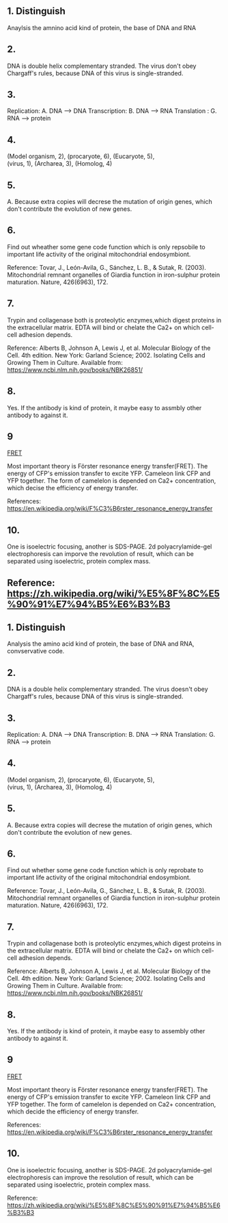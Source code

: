 ﻿## 1. Distinguish
Anaylsis the amnino acid kind of protein, the base of DNA and RNA

## 2. 
DNA is double helix complementary stranded. The virus don't obey Chargaff's rules,
because DNA of this virus is single-stranded.

## 3. 
Replication: A. DNA --> DNA
Transcription: B. DNA --> RNA
Translation : G. RNA --> protein

## 4.
(Model organism, 2), (procaryote, 6), (Eucaryote, 5), 	
(virus, 1), (Archarea, 3), (Homolog, 4)


## 5. 
A. Because extra copies will decrese the mutation of origin genes,
which don't contribute the evolution of new genes.

## 6.
Find out wheather some gene code function which is only repsobile
to important life activity of the  original mitochondrial endosymbiont.

Reference: 
Tovar, J., León-Avila, G., Sánchez, L. B., & Sutak, R. (2003). Mitochondrial remnant organelles of Giardia function in iron-sulphur protein maturation. Nature, 426(6963), 172.

## 7.
Trypin and collagenase both is proteolytic enzymes,which digest proteins in the 
extracellular matrix. EDTA will bind or chelate the Ca2+ on which cell-cell adhesion 
depends.

Reference:
Alberts B, Johnson A, Lewis J, et al. Molecular Biology of the Cell. 4th edition. New York: Garland Science; 2002. Isolating Cells and Growing Them in Culture. Available from: https://www.ncbi.nlm.nih.gov/books/NBK26851/

## 8.
Yes. If the antibody is kind of protein, it maybe easy to assmbly other antibody to against
it.

## 9
[FRET](https://en.wikipedia.org/wiki/F%C3%B6rster_resonance_energy_transfer#/media/File:FRET_Jabolinski_Diagram.svg)

Most important theory is Förster resonance energy transfer(FRET).
The energy of CFP's emission transfer to excite YFP. Cameleon link CFP and YFP together.
The form of camelelon is depended on Ca2+ concentration, which decise the efficiency of 
energy transfer.

References:
https://en.wikipedia.org/wiki/F%C3%B6rster_resonance_energy_transfer

## 10.
One is isoelectric focusing, another is SDS-PAGE. 2d polyacrylamide-gel electrophoresis
can imporve the revolution of result, which can be separated using isoelectric, protein
complex mass.	

Reference:
https://zh.wikipedia.org/wiki/%E5%8F%8C%E5%90%91%E7%94%B5%E6%B3%B3
-----------


## 1. Distinguish
Analysis the amino acid kind of protein, the base of DNA and RNA, convservative code.


## 2. 
DNA is a double helix complementary stranded. The virus doesn't obey Chargaff's rules,
because DNA of this virus is single-stranded.


## 3. 
Replication: A. DNA --> DNA
Transcription: B. DNA --> RNA
Translation: G. RNA --> protein


## 4.
(Model organism, 2), (procaryote, 6), (Eucaryote, 5), 	
(virus, 1), (Archarea, 3), (Homolog, 4)




## 5. 
A. Because extra copies will decrese the mutation of origin genes,
which don't contribute the evolution of new genes.


## 6.
Find out whether some gene code function which is only reprobate
to important life activity of the original mitochondrial endosymbiont.


Reference: 
Tovar, J., León-Avila, G., Sánchez, L. B., &amp; Sutak, R. (2003). Mitochondrial remnant organelles of Giardia function in iron-sulphur protein maturation. Nature, 426(6963), 172.


## 7.
Trypin and collagenase both is proteolytic enzymes,which digest proteins in the 
extracellular matrix. EDTA will bind or chelate the Ca2+ on which cell-cell adhesion 
depends.


Reference:
Alberts B, Johnson A, Lewis J, et al. Molecular Biology of the Cell. 4th edition. New York: Garland Science; 2002. Isolating Cells and Growing Them in Culture. Available from: https://www.ncbi.nlm.nih.gov/books/NBK26851/


## 8.
Yes. If the antibody is kind of protein, it maybe easy to assembly other antibody to against
it.


## 9
[FRET](https://en.wikipedia.org/wiki/F%C3%B6rster_resonance_energy_transfer#/media/File:FRET_Jabolinski_Diagram.svg)


Most important theory is Förster resonance energy transfer(FRET).
The energy of CFP's emission transfer to excite YFP. Cameleon link CFP and YFP together.
The form of camelelon is depended on Ca2+ concentration, which decide the efficiency of 
energy transfer.


References:
https://en.wikipedia.org/wiki/F%C3%B6rster_resonance_energy_transfer


## 10.
One is isoelectric focusing, another is SDS-PAGE. 2d polyacrylamide-gel electrophoresis
can improve the resolution of result, which can be separated using isoelectric, protein
complex mass.	


Reference:
https://zh.wikipedia.org/wiki/%E5%8F%8C%E5%90%91%E7%94%B5%E6%B3%B3




